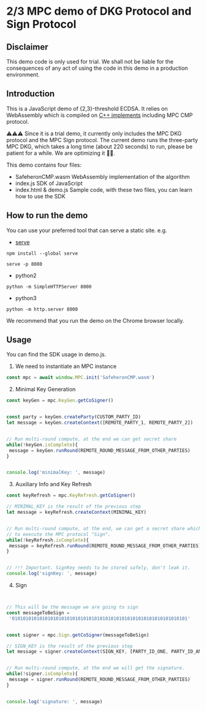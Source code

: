 # 2/3 MPC demo of DKG Protocol and Sign Protocol

## Disclaimer

This demo code is only used for trial. We shall not be liable for the
consequences of any act of using the code in this demo
in a production environment.

## Introduction

This is a JavaScript demo of {2,3}-threshold ECDSA. It relies on WebAssembly
which is compiled on [C++ implements](https://github.com/Safeheron/multi-party-ecdsa-cpp) including MPC CMP protocol.

⚠️⚠️⚠️ Since it is a trial demo, it currently only includes the MPC DKG protocol and
the MPC Sign protocol. The current demo runs the three-party MPC DKG,
which takes a long time (about 220 seconds) to run, please be patient for a while.
We are optimizing it 💪💪.

This demo contains four files:

- SafeheronCMP.wasm  WebAssembly implementation of the algorithm
- index.js  SDK of JavaScript
- index.html & demo.js  Sample code, with these two files, you can learn how to use the SDK

## How to run the demo

You can use your preferred tool that can serve a static site. e.g.

- [serve](https://github.com/vercel/serve)

```shell
npm install --global serve

serve -p 8080
```

- python2

```shell
python -m SimpleHTTPServer 8000
```

- python3

```shell
python -m http.server 8000
```

We recommend that you run the demo on the Chrome browser locally.

## Usage

You can find the SDK usage in demo.js.

1. We need to instantiate an MPC instance

```javascript
const mpc = await window.MPC.init('SafeheronCMP.wasm')
```

2. Minimal Key Generation

```javascript
const keyGen = mpc.KeyGen.getCoSigner()


const party = keyGen.createParty(CUSTOM_PARTY_ID)
let message = keyGen.createContext([REMOTE_PARTY_1, REMOTE_PARTY_2])


// Run multi-round compute, at the end we can get secret share
while(!keyGen.isComplete){
 message = keyGen.runRound(REMOTE_ROUND_MESSAGE_FROM_OTHER_PARTIES)
}


console.log('minimalKey: ', message)
```

3. Auxiliary Info and Key Refresh

```javascript
const keyRefresh = mpc.KeyRefresh.getCoSigner()

// MINIMAL_KEY is the result of the previous step
let message = keyRefresh.createContext(MINIMAL_KEY)


// Run multi-round compute, at the end, we can get a secret share which can be used
// to execute the MPC protocol "Sign".
while(!keyRefresh.isComplete){
 message = keyRefresh.runRound(REMOTE_ROUND_MESSAGE_FROM_OTHER_PARTIES)
}


// !!! Important. SignKey needs to be stored safely, don't leak it.
console.log('signKey: ', message)
```

4. Sign

```javascript


// This will be the message we are going to sign
const messageToBeSign =
 '0101010101010101010101010101010101010101010101010101010101010101'


const signer = mpc.Sign.getCoSigner(messageToBeSign)

// SIGN_KEY is the result of the previous step
let message = signer.createContext(SIGN_KEY, [PARTY_ID_ONE, PARTY_ID_ANOTHER])


// Run multi-round compute, at the end we will get the signature.
while(!signer.isComplete){
 message = signer.runRound(REMOTE_ROUND_MESSAGE_FROM_OTHER_PARTIES)
}


console.log('signature: ', message)
```

